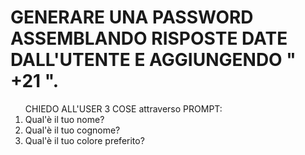 # GENERARE UNA PASSWORD ASSEMBLANDO RISPOSTE DATE DALL'UTENTE E AGGIUNGENDO " +21 ".
<OL> CHIEDO ALL'USER 3 COSE attraverso PROMPT:
 <LI> Qual'è il tuo nome?
 <LI> Qual'è il tuo cognome?
 <LI>  Qual'è il tuo colore preferito?